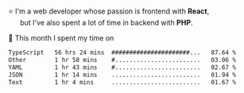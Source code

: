 ⭐ I'm a web developer whose passion is frontend with <b>React</b>,<br/>
&nbsp; &nbsp; &nbsp; but I've also spent a lot of time in backend with <b>PHP</b>.

📅 This month I spent my time on

<!--START_SECTION:waka-->

```txt
TypeScript   56 hrs 24 mins  ######################...   87.64 %
Other        1 hr 58 mins    #........................   03.06 %
YAML         1 hr 43 mins    #........................   02.67 %
JSON         1 hr 14 mins    .........................   01.94 %
Text         1 hr 4 mins     .........................   01.67 %
```

<!--END_SECTION:waka-->
